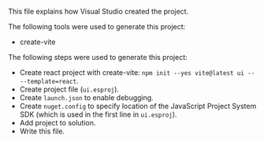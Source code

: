 This file explains how Visual Studio created the project.

The following tools were used to generate this project:
- create-vite

The following steps were used to generate this project:
- Create react project with create-vite: `npm init --yes vite@latest ui -- --template=react`.
- Create project file (`ui.esproj`).
- Create `launch.json` to enable debugging.
- Create `nuget.config` to specify location of the JavaScript Project System SDK (which is used in the first line in `ui.esproj`).
- Add project to solution.
- Write this file.
